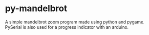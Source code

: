 # py-mandelbrot
A simple mandelbrot zoom program made using python and pygame.  PySerial is also used for a progress indicator with an arduino.

